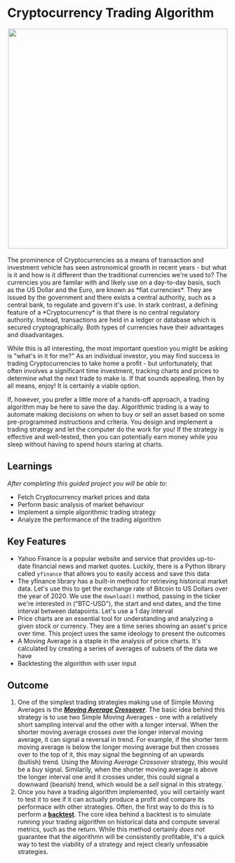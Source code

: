 # Cryptocurrency Trading Algorithm

<div id="header" align="center"> <img src="https://i.pinimg.com/originals/06/a2/31/06a2312ada3efca32bf4161eb660cb03.gif" width="500"/></div><br>
The prominence of Cryptocurrencies as a means of transaction and investment vehicle has seen astronomical growth in recent years - but what is it and how is it different than the traditional currencies we're used to? The currencies you are familar with and likely use on a day-to-day basis, such as the US Dollar and the Euro, are known as *fiat currencies*. They are issued by the government and there exists a central authority, such as a central bank, to regulate and govern it's use. In stark contrast, a defining feature of a *Cryptocurrency* is that there is no central regulatory authority. Instead, transactions are held in a ledger or database which is secured cryptographically. Both types of currencies have their advantages and disadvantages.

While this is all interesting, the most important question you might be asking is "what's in it for me?" As an individual investor, you may find success in trading Cryptocurrencies to take home a profit - but unfortunately, that often involves a significant time investment, tracking charts and prices to determine what the next trade to make is. If that sounds appealing, then by all means, enjoy! It is certainly a viable option.

If, however, you prefer a little more of a hands-off approach, a trading algorithm may be here to save the day. Algorithmic trading is a way to automate making decisions on when to buy or sell an asset based on some pre-programmed instructions and criteria. You design and implement a trading strategy and let the computer do the work for you! If the strategy is effective and well-tested, then you can potentially earn money while you sleep without having to spend hours staring at charts.

## **Learnings**
*After completing this guided project you will be able to:*

*   Fetch Cryptocurrency market prices and data
*   Perform basic analysis of market behaviour
*   Implement a simple algorithmic trading strategy
*   Analyze the performance of the trading algorithm

## **Key Features**

*   Yahoo Finance is a popular website and service that provides up-to-date financial news and market quotes. Luckily, there is a Python library called `yfinance` that allows you to easily access and save this data
*   The yfinance library has a built-in method for retrieving historical market data. Let's use this to get the exchange rate of Bitcoin to US Dollars over the year of 2020. We use the `download()` method, passing in the ticker we're interested in ("BTC-USD"), the start and end dates, and the time interval between datapoints. Let's use a 1 day interval
*   Price charts are an essential tool for understanding and analyzing a given stock or currency. They are a time series showing an asset's price over time. This project uses the same ideology to present the outcomes
*   A Moving Average is a staple in the analysis of price charts. It's calculated by creating a series of averages of subsets of the data we have
*   Backtesting the algorithm with user input



## **Outcome**
1. One of the simplest trading strategies making use of Simple Moving Averages is the [***Moving Average Crossover***](https://en.wikipedia.org/wiki/Moving_average_crossover?utm_medium=Exinfluencer&utm_source=Exinfluencer&utm_content=000026UJ&utm_term=10006555&utm_id=NA-SkillsNetwork-Channel-SkillsNetworkQuickLabsanalyzecryptomarketswiththecoinbaseapi28469139-2022-01-01). The basic idea behind this strategy is to use two Simple Moving Averages - one with a relatively short sampling interval and the other with a longer interval. When the shorter moving average crosses over the longer interval moving average, it can signal a reversal in trend. For example, if the shorter term moving average is below the longer moving average but then crosses over to the top of it, this may signal the beginning of an upwards (bullish) trend. Using the *Moving Average Crossover* strategy, this would be a *buy* signal. Similarily, when the shorter moving average is above the longer interval one and it crosses under, this could signal a downward (bearish) trend, which would be a *sell* signal in this strategy.\`
2. Once you have a trading algorithm implemented, you will certainly want to test it to see if it can actually produce a profit and compare its performace with other strategies. Often, the first way to do this is to perform a [**backtest**](https://www.investopedia.com/terms/b/backtesting.asp?utm_medium=Exinfluencer&utm_source=Exinfluencer&utm_content=000026UJ&utm_term=10006555&utm_id=NA-SkillsNetwork-Channel-SkillsNetworkQuickLabsanalyzecryptomarketswiththecoinbaseapi28469139-2022-01-01). The core idea behind a backtest is to simulate running your trading algorithm on historical data and compute several metrics, such as the return. While this method certainly *does not* guarantee that the algorithmn will be consistently profitable, it's a quick way to test the viability of a strategy and reject clearly unfeasable strategies.

